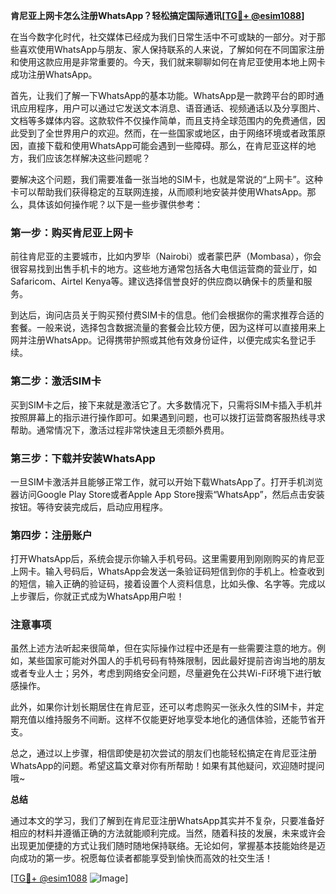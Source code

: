 **肯尼亚上网卡怎么注册WhatsApp？轻松搞定国际通讯[[TG💪+ @esim1088](https://t.me/s/esim1088)]**

在当今数字化时代，社交媒体已经成为我们日常生活中不可或缺的一部分。对于那些喜欢使用WhatsApp与朋友、家人保持联系的人来说，了解如何在不同国家注册和使用这款应用是非常重要的。今天，我们就来聊聊如何在肯尼亚使用本地上网卡成功注册WhatsApp。

首先，让我们了解一下WhatsApp的基本功能。WhatsApp是一款跨平台的即时通讯应用程序，用户可以通过它发送文本消息、语音通话、视频通话以及分享图片、文档等多媒体内容。这款软件不仅操作简单，而且支持全球范围内的免费通信，因此受到了全世界用户的欢迎。然而，在一些国家或地区，由于网络环境或者政策原因，直接下载和使用WhatsApp可能会遇到一些障碍。那么，在肯尼亚这样的地方，我们应该怎样解决这些问题呢？

要解决这个问题，我们需要准备一张当地的SIM卡，也就是常说的“上网卡”。这种卡可以帮助我们获得稳定的互联网连接，从而顺利地安装并使用WhatsApp。那么，具体该如何操作呢？以下是一些步骤供参考：

### 第一步：购买肯尼亚上网卡

前往肯尼亚的主要城市，比如内罗毕（Nairobi）或者蒙巴萨（Mombasa），你会很容易找到出售手机卡的地方。这些地方通常包括各大电信运营商的营业厅，如Safaricom、Airtel Kenya等。建议选择信誉良好的供应商以确保卡的质量和服务。

到达后，询问店员关于购买预付费SIM卡的信息。他们会根据你的需求推荐合适的套餐。一般来说，选择包含数据流量的套餐会比较方便，因为这样可以直接用来上网并注册WhatsApp。记得携带护照或其他有效身份证件，以便完成实名登记手续。

### 第二步：激活SIM卡

买到SIM卡之后，接下来就是激活它了。大多数情况下，只需将SIM卡插入手机并按照屏幕上的指示进行操作即可。如果遇到问题，也可以拨打运营商客服热线寻求帮助。通常情况下，激活过程非常快速且无须额外费用。

### 第三步：下载并安装WhatsApp

一旦SIM卡激活并且能够正常工作，就可以开始下载WhatsApp了。打开手机浏览器访问Google Play Store或者Apple App Store搜索“WhatsApp”，然后点击安装按钮。等待安装完成后，启动应用程序。

### 第四步：注册账户

打开WhatsApp后，系统会提示你输入手机号码。这里需要用到刚刚购买的肯尼亚上网卡。输入号码后，WhatsApp会发送一条验证码短信到你的手机上。检查收到的短信，输入正确的验证码，接着设置个人资料信息，比如头像、名字等。完成以上步骤后，你就正式成为WhatsApp用户啦！

### 注意事项

虽然上述方法听起来很简单，但在实际操作过程中还是有一些需要注意的地方。例如，某些国家可能对外国人的手机号码有特殊限制，因此最好提前咨询当地的朋友或者专业人士；另外，考虑到网络安全问题，尽量避免在公共Wi-Fi环境下进行敏感操作。

此外，如果你计划长期居住在肯尼亚，还可以考虑购买一张永久性的SIM卡，并定期充值以维持服务不间断。这样不仅能更好地享受本地化的通信体验，还能节省开支。

总之，通过以上步骤，相信即使是初次尝试的朋友们也能轻松搞定在肯尼亚注册WhatsApp的问题。希望这篇文章对你有所帮助！如果有其他疑问，欢迎随时提问哦~

**总结**

通过本文的学习，我们了解到在肯尼亚注册WhatsApp其实并不复杂，只要准备好相应的材料并遵循正确的方法就能顺利完成。当然，随着科技的发展，未来或许会出现更加便捷的方式让我们随时随地保持联络。无论如何，掌握基本技能始终是迈向成功的第一步。祝愿每位读者都能享受到愉快而高效的社交生活！

[[TG💪+ @esim1088](https://t.me/s/esim1088) ![Image](https://i.postimg.cc/4NQfJmqS/Snipaste-2025-05-13-00-14-12.png)]